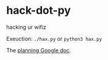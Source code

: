 # hack-dot-py
hacking ur wifiz

Exeuction: `./hax.py` or `python3 hax.py`

The [planning Google doc](https://docs.google.com/document/d/1ZrCUYp0LBVkJim3dPs9TiJVY5LvWG7gMyFTWSPY9EIY/edit?ts=58efc3d4).
